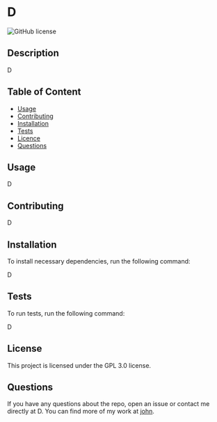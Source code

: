

  # **D**


  ![GitHub license](https://img.shields.io/badge/license-GPL3.0-blue.svg)

  ## Description 
  D

  ## Table of Content

  * [Usage](#usage)
  * [Contributing](#contributing)
  * [Installation](#installation)
  * [Tests](#tests)
  * [Licence](#licence)
  * [Questions](#questions)

  ## Usage

  D

  ## Contributing

  D

  ## Installation

  To install necessary dependencies, run the following command:

  D

  ## Tests

  To run tests, run the following command:
  
  D

  ## License

  This project  is licensed under the GPL 3.0 license.

  ## Questions

  If you have any questions about the repo, open an issue or contact me directly at D. You can find more of my work at [john](https://github.com/john/).

